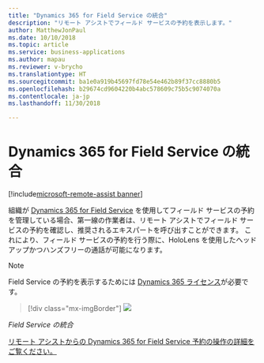 ```yaml
---
title: "Dynamics 365 for Field Service の統合"
description: "リモート アシストでフィールド サービスの予約を表示します。"
author: MatthewJonPaul
ms.date: 10/10/2018
ms.topic: article
ms.service: business-applications
ms.author: mapau
ms.reviewer: v-brycho
ms.translationtype: HT
ms.sourcegitcommit: ba1e0a919b45697fd78e54e462b89f37cc8880b5
ms.openlocfilehash: b29674cd9604220b4abc578609c75b5c9074070a
ms.contentlocale: ja-jp
ms.lasthandoff: 11/30/2018

---
```


# <a name="integration-with-dynamics-365-for-field-service"></a>Dynamics 365 for Field Service の統合

[!include[microsoft-remote-assist banner](../../includes/microsoft-remote-assist.md)]

組織が [Dynamics 365 for Field Service](https://dynamics.microsoft.com/en-us/field-service/overview/?&OCID=AID720979_SEM_yeaT05hp&lnkd=Bing_D365_Brand) を使用してフィールド サービスの予約を管理している場合、第一線の作業者は、リモート アシストでフィールド サービスの予約を確認し、推奨されるエキスパートを呼び出すことができます。 これにより、フィールド サービスの予約を行う際に、HoloLens を使用したヘッドアップかつハンズフリーの通話が可能になります。 

> [!NOTE]
> Field Service の予約を表示するためには [Dynamics 365 ライセンス](https://dynamics.microsoft.com/en-us/field-service/overview/?&OCID=AID720979_SEM_yeaT05hp&lnkd=Bing_D365_Brand)が必要です。

> [!div class="mx-imgBorder"]
> ![](media/field-service.jpg)

<!--
> ![](media/66a1f3d0ea3bc34ab53a3b63a1f33c07.png)
-->

*Field Service の統合*


[リモート アシストからの Dynamics 365 for Field Service 予約の操作の詳細をご覧ください。](https://docs.microsoft.com/dynamics365/mixed-reality/remote-assist/user-guide)


